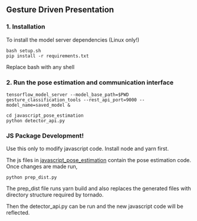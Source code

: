 ## Gesture Driven Presentation

### 1. Installation
To install the model server dependencies (Linux only!)
```
bash setup.sh
pip install -r requirements.txt
```

Replace bash with any shell 
### 2. Run the pose estimation and communication interface
```
tensorflow_model_server --model_base_path=$PWD gesture_classification_tools --rest_api_port=9000 --model_name=saved_model &

cd javascript_pose_estimation
python detector_api.py

```

### JS Package Development!

Use this only to modify javascript code. Install node and yarn first.

The js files in [javascript_pose_estimation](javascript_pose_estimation) contain the pose estimation code. Once changes are made run,
```
python prep_dist.py
```

The prep_dist file runs yarn build and also replaces the generated files with directory structure required by tornado.

Then the detector_api.py can be run and the new javascript code will be reflected.




